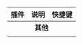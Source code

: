 
<table>
  <thead>
      <tr><th style="text-align:center;">插件</th><th style="text-align:center;">说明</th><th style="text-align:center;">快捷键</th></tr>
  </thead>
  <tbody>
  <tr style="text-align:center;font-weight: bolder;"><td colspan="3">其他</td></tr>
  <tr>
      <td></td><td></td><td></td>
  </tr>
  </tbody>
</table>

